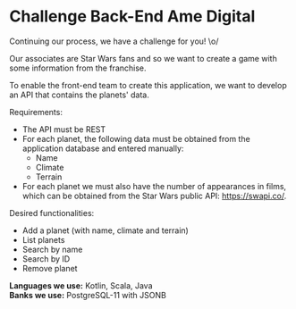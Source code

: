 # Challenge Back-End Ame Digital

Continuing our process, we have a challenge for you! \o/

Our associates are Star Wars fans and so we want to create a game with some information from the franchise.

To enable the front-end team to create this application, we want to develop an API that contains the planets' data.

Requirements:
- The API must be REST
- For each planet, the following data must be obtained from the application database and entered manually:
  - Name
  - Climate
  - Terrain
- For each planet we must also have the number of appearances in films, which can be obtained from the Star Wars public API: https://swapi.co/.

Desired functionalities:
- Add a planet (with name, climate and terrain)
- List planets
- Search by name
- Search by ID
- Remove planet

**Languages we use:** Kotlin, Scala, Java  
**Banks we use:** PostgreSQL-11 with JSONB
